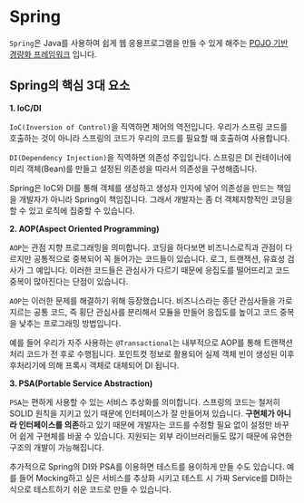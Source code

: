 # Spring

`Spring`은 Java를 사용하여 쉽게 웹 응용프로그램을 만들 수 있게 해주는 <ins>POJO 기반 경량화 프레임워크</ins> 입니다.

## Spring의 핵심 3대 요소

**1. IoC/DI**

`IoC(Inversion of Control)`을 직역하면 제어의 역전입니다. 우리가 스프링 코드를 호출하는 것이 아니라 스프링의 코드가 우리의 코드를 필요할 때 호출하여 사용합니다.

`DI(Dependency Injection)`을 직역하면 의존성 주입입니다. 스프링은 DI 컨테이너에 미리 객체(Bean)를 만들고 설정된 의존성을 따라서 의존성을 구성해줍니다.

Spring은 IoC와 DI를 통해 객체를 생성하고 생성자 인자에 넣어 의존성을 만드는 책임을 개발자가 아니라 Spring이 책임집니다. 그래서 개발자는 좀 더 객체지향적인 코딩을 할 수 있고 로직에 집중할 수 있습니다. 

**2. AOP(Aspect Oriented Programming)**

`AOP`는 관점 지향 프로그래밍을 의미합니다. 코딩을 하다보면 비즈니스로직과 관점이 다르지만 공통적으로 중복되어 꼭 들어가는 코드들이 있습니다. 로그, 트랜잭션, 유효성 검사가 그 예입니다. 이러한 코드들은 관심사가 다르기 때문에 응집도를 떨어뜨리고 코드 중복이 많아진다는 단점이 있습니다. 

`AOP`는 이러한 문제를 해결하기 위해 등장했습니다. 비즈니스라는 종단 관심사들을 가로지르는 공통 코드, 즉 횡단 관심사를 분리해서 모듈을 만들어 응집도를 높이고 코드 중복을 낮추는 프로그래밍 방법입니다.

예를 들어 우리가 자주 사용하는 `@Transactional`는 내부적으로 AOP를 통해 트랜잭션 처리 코드가 전 후로 수행됩니다. 포인트컷 정보로 활용되어 실제 객체 빈이 생성된 이후 후처리기에 의해 프록시 객체로 대체되어 DI 됩니다. 

**3. PSA(Portable Service Abstraction)**

`PSA`는 편하게 사용할 수 있는 서비스 추상화를 의미합니다. 스프링의 코드는 철저히 SOLID 원칙을 지키고 있기 때문에 인터페이스가 잘 만들어져 있습니다. **구현체가 아니라 인터페이스를 의존**하고 있기 때문에 개발자는 코드를 수정할 필요 없이 설정만 바꾸어 쉽게 구현체를 바꿀 수 있습니다. 지원되는 외부 라이브러리들도 많기 때문에 유연한 구조의 개발이 가능해집니다. 

추가적으로 Spring의 DI와 PSA를 이용하면 테스트를 용이하게 만들 수도 있습니다. 예를 들어 Mocking하고 싶은 서비스를 추상화 시키고 테스트 시 가짜 Service를 DI하는 식으로 테스트하기 쉬운 코드로 만들 수 있습니다.
